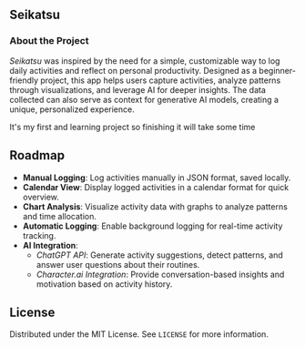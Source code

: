 ## Seikatsu
### About the Project

*Seikatsu* was inspired by the need for a simple, customizable way to log daily activities and reflect on personal productivity. Designed as a beginner-friendly project, this app helps users capture activities, analyze patterns through visualizations, and leverage AI for deeper insights. The data collected can also serve as context for generative AI models, creating a unique, personalized experience.

It's my first and learning project so finishing it will take some time

## Roadmap

- **Manual Logging**: Log activities manually in JSON format, saved locally.
- **Calendar View**: Display logged activities in a calendar format for quick overview.
- **Chart Analysis**: Visualize activity data with graphs to analyze patterns and time allocation.
- **Automatic Logging**: Enable background logging for real-time activity tracking.
- **AI Integration**:
   - *ChatGPT API*: Generate activity suggestions, detect patterns, and answer user questions about their routines.
   - *Character.ai Integration*: Provide conversation-based insights and motivation based on activity history.

## License
Distributed under the MIT License. See `LICENSE` for more information.
